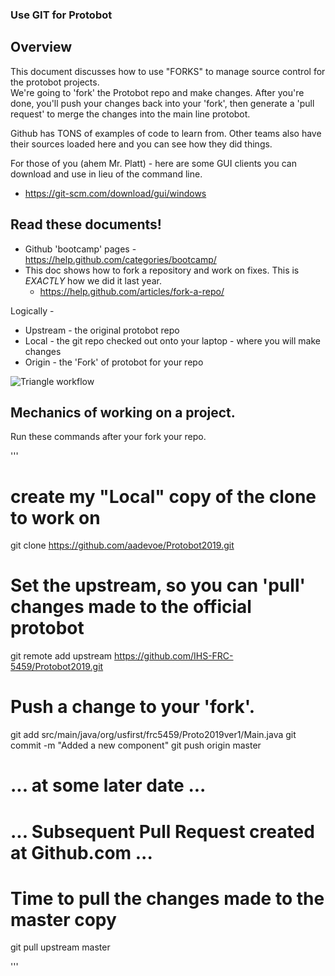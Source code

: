 ### Use GIT for Protobot  ###

## Overview ##
This document discusses how to use "FORKS" to manage source control for the protobot projects.  
We're going to 'fork' the Protobot repo and make changes.  After you're done, you'll push your changes
back into your 'fork', then generate a 'pull request' to merge the changes into the main line protobot.

Github has TONS of examples of code to learn from.  Other teams also have their sources loaded here
and you can see how they did things.

For those of you (ahem Mr. Platt) - here are some GUI clients you can download and use in lieu of 
the command line.

* https://git-scm.com/download/gui/windows

## Read these documents! ## 

* Github 'bootcamp' pages  - https://help.github.com/categories/bootcamp/
* This doc shows how to fork a repository and work on fixes.  This is 
 _EXACTLY_ how we did it last year.  
  -  https://help.github.com/articles/fork-a-repo/


Logically - 
* Upstream - the original protobot repo
* Local - the git repo checked out onto your laptop - where you will make changes
* Origin - the 'Fork' of protobot for your repo

![Triangle workflow ](https://i.stack.imgur.com/Lx7do.png "Triangular Workflow")


## Mechanics of working on a project.

Run these commands after your fork your repo.

'''
# create my "Local" copy of the clone to work on
git clone https://github.com/aadevoe/Protobot2019.git

# Set the upstream, so you can 'pull' changes made to the official protobot
git remote add upstream https://github.com/IHS-FRC-5459/Protobot2019.git

# Push a change to your 'fork'.
git add src/main/java/org/usfirst/frc5459/Proto2019ver1/Main.java
git commit -m "Added a new component"
git push origin master 

#
# ... at some later date ... 
# ... Subsequent Pull Request created at Github.com ... 
# 
# Time to pull the changes made to the master copy 
git pull upstream master

'''
